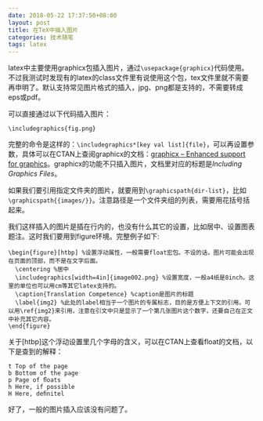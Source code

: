 ```yaml
---
date: 2018-05-22 17:37:50+08:00
layout: post
title: 在TeX中插入图片
categories: 技术随笔
tags: latex
---
```


latex中主要使用graphicx包插入图片，通过`\usepackage{graphicx}`代码使用。不过我测试时发现有的latex的class文件里有说使用这个包，tex文件里就不需要再申明了。默认支持常见图片格式的插入，jpg、png都是支持的，不需要转成eps或pdf。

可以直接通过以下代码插入图片：

`\includegraphics{fig.png}`

完整的命令是这样的：`\includegraphics*[key val list]{file}`，可以再设置参数，具体可以在CTAN上查阅graphicx的文档：[graphicx – Enhanced support for graphics](https://www.ctan.org/pkg/graphicx)。graphicx的功能不只插入图片，文档里对应的标题是*Including Graphics Files*。

如果我们要引用指定文件夹的图片，就要用到`\graphicspath{dir-list}`，比如`\graphicspath{{images/}}`。注意路径是一个文件夹组的列表，需要用花括号括起来。

我们这样插入的图片是插在行内的，也没有什么其它的设置，比如居中、设置图表题注。这时我们要用到figure环境。完整例子如下:

```
\begin{figure}[htbp] %设置浮动属性，一般需要float宏包。不设的话，图片可能会出现在页面的顶部，而不是在文字后面。
  \centering %居中
  \includegraphics[width=4in]{image002.png} %设置宽度，一般a4纸是8inch。这里的单位也可以用cm等其它latex支持的。
  \caption{Translation Competence} %caption是图片的标题
  \label{img2} %此处的label相当于一个图片的专属标志，目的是方便上下文的引用。可以用\ref{img2}来引用，注意在引文中只是显示了一个第几张图片这个数字，还要自己在正文中补充其它内容。
\end{figure}
```

关于[htbp]这个浮动设置里几个字母的含义，可以在CTAN上查看float的文档，以下是查到的解释：

```
t Top of the page 
b Bottom of the page 
p Page of ﬂoats 
h Here, if possible 
H Here, deﬁnitel
```

好了，一般的图片插入应该没有问题了。




